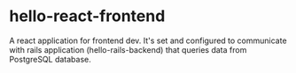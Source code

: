 # hello-react-frontend
A react application for frontend dev. It's set and configured to communicate with rails application (hello-rails-backend) that queries data from PostgreSQL database.
